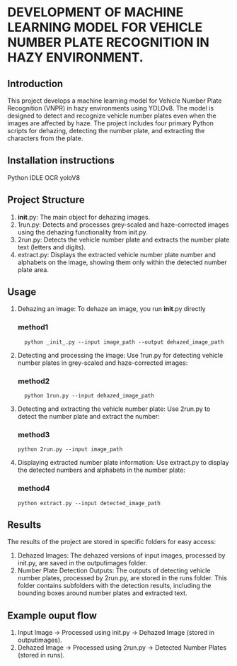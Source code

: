 # DEVELOPMENT OF MACHINE LEARNING MODEL FOR VEHICLE NUMBER PLATE RECOGNITION IN HAZY ENVIRONMENT.
## Introduction
This project develops a machine learning model for Vehicle Number Plate Recognition (VNPR) in hazy environments using YOLOv8. The model is designed to detect and recognize vehicle number plates even when the images are affected by haze. The project includes four primary Python scripts for dehazing, detecting the number plate, and extracting the characters from the plate.

## Installation instructions
Python IDLE
OCR
yoloV8

## Project Structure
1. __init__.py: The main object for dehazing images.
2. 1run.py: Detects and processes grey-scaled and haze-corrected images using the dehazing functionality from init.py.
3. 2run.py: Detects the vehicle number plate and extracts the number plate text (letters and digits).
4. extract.py: Displays the extracted vehicle number plate number and alphabets on the image, showing them only within the detected number plate area.

## Usage
1. Dehazing an image: To dehaze an image, you run __init__.py directly
   ### method1
   ```
     python _init_.py --input image_path --output dehazed_image_path
   ```
2. Detecting and processing the image: Use 1run.py for detecting vehicle number plates in grey-scaled and haze-corrected images:
   ### method2
   ```
     python 1run.py --input dehazed_image_path
   ```
3. Detecting and extracting the vehicle number plate: Use 2run.py to detect the number plate and extract the number:
   ### method3
   ```
   python 2run.py --input image_path
   ```
4. Displaying extracted number plate information: Use extract.py to display the detected numbers and alphabets in the number plate:
   ### method4
   ```
   python extract.py --input detected_image_path
   ```
## Results
   The results of the project are stored in specific folders for easy access:

   1. Dehazed Images:
     The dehazed versions of input images, processed by init.py, are saved in the outputimages folder.
   2. Number Plate Detection Outputs:
     The outputs of detecting vehicle number plates, processed by 2run.py, are stored in the runs folder.
     This folder contains subfolders with the detection results, including the bounding boxes around number plates and extracted text.
## Example ouput flow
  1. Input Image → Processed using init.py → Dehazed Image (stored in outputimages).
  2. Dehazed Image → Processed using 2run.py → Detected Number Plates (stored in runs).



   



